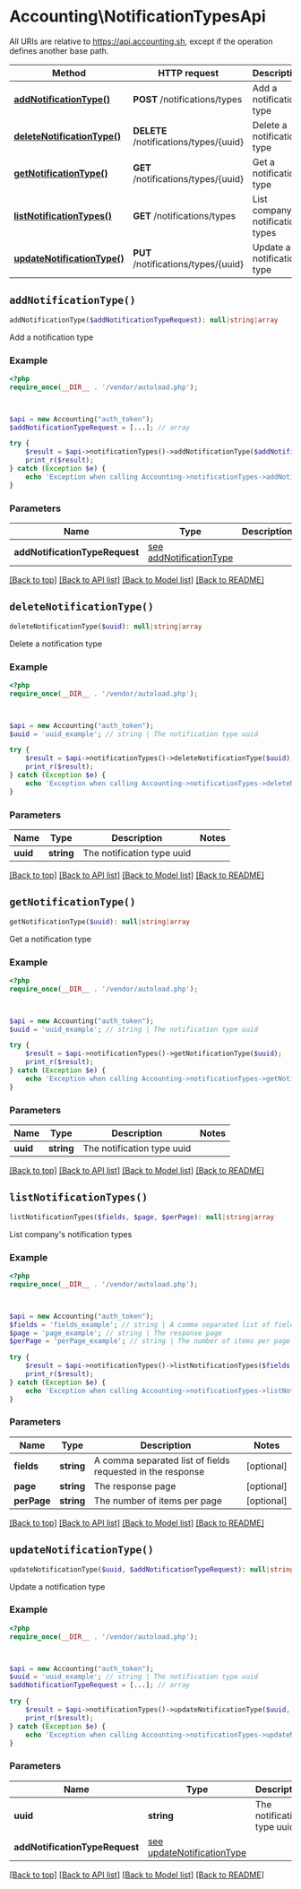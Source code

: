 # Accounting\NotificationTypesApi

All URIs are relative to https://api.accounting.sh, except if the operation defines another base path.

| Method | HTTP request | Description |
| ------------- | ------------- | ------------- |
| [**addNotificationType()**](NotificationTypesApi.md#addNotificationType) | **POST** /notifications/types | Add a notification type |
| [**deleteNotificationType()**](NotificationTypesApi.md#deleteNotificationType) | **DELETE** /notifications/types/{uuid} | Delete a notification type |
| [**getNotificationType()**](NotificationTypesApi.md#getNotificationType) | **GET** /notifications/types/{uuid} | Get a notification type |
| [**listNotificationTypes()**](NotificationTypesApi.md#listNotificationTypes) | **GET** /notifications/types | List company&#39;s notification types |
| [**updateNotificationType()**](NotificationTypesApi.md#updateNotificationType) | **PUT** /notifications/types/{uuid} | Update a notification type |


## `addNotificationType()`

```php
addNotificationType($addNotificationTypeRequest): null|string|array
```

Add a notification type

### Example

```php
<?php
require_once(__DIR__ . '/vendor/autoload.php');



$api = new Accounting("auth_token");
$addNotificationTypeRequest = [...]; // array

try {
    $result = $api->notificationTypes()->addNotificationType($addNotificationTypeRequest);
    print_r($result);
} catch (Exception $e) {
    echo 'Exception when calling Accounting->notificationTypes->addNotificationType: ', $e->getMessage(), PHP_EOL;
}
```

### Parameters

| Name | Type | Description  | Notes |
| ------------- | ------------- | ------------- | ------------- |
| **addNotificationTypeRequest** | [see addNotificationType](https://api.accounting.sh/swagger.html#operation/addNotificationType)|  | |

[[Back to top]](#) [[Back to API list]](../../README.md#endpoints)
[[Back to Model list]](../../README.md#models)
[[Back to README]](../../README.md)

## `deleteNotificationType()`

```php
deleteNotificationType($uuid): null|string|array
```

Delete a notification type

### Example

```php
<?php
require_once(__DIR__ . '/vendor/autoload.php');



$api = new Accounting("auth_token");
$uuid = 'uuid_example'; // string | The notification type uuid

try {
    $result = $api->notificationTypes()->deleteNotificationType($uuid);
    print_r($result);
} catch (Exception $e) {
    echo 'Exception when calling Accounting->notificationTypes->deleteNotificationType: ', $e->getMessage(), PHP_EOL;
}
```

### Parameters

| Name | Type | Description  | Notes |
| ------------- | ------------- | ------------- | ------------- |
| **uuid** | **string**| The notification type uuid | |

[[Back to top]](#) [[Back to API list]](../../README.md#endpoints)
[[Back to Model list]](../../README.md#models)
[[Back to README]](../../README.md)

## `getNotificationType()`

```php
getNotificationType($uuid): null|string|array
```

Get a notification type

### Example

```php
<?php
require_once(__DIR__ . '/vendor/autoload.php');



$api = new Accounting("auth_token");
$uuid = 'uuid_example'; // string | The notification type uuid

try {
    $result = $api->notificationTypes()->getNotificationType($uuid);
    print_r($result);
} catch (Exception $e) {
    echo 'Exception when calling Accounting->notificationTypes->getNotificationType: ', $e->getMessage(), PHP_EOL;
}
```

### Parameters

| Name | Type | Description  | Notes |
| ------------- | ------------- | ------------- | ------------- |
| **uuid** | **string**| The notification type uuid | |

[[Back to top]](#) [[Back to API list]](../../README.md#endpoints)
[[Back to Model list]](../../README.md#models)
[[Back to README]](../../README.md)

## `listNotificationTypes()`

```php
listNotificationTypes($fields, $page, $perPage): null|string|array
```

List company's notification types

### Example

```php
<?php
require_once(__DIR__ . '/vendor/autoload.php');



$api = new Accounting("auth_token");
$fields = 'fields_example'; // string | A comma separated list of fields requested in the response
$page = 'page_example'; // string | The response page
$perPage = 'perPage_example'; // string | The number of items per page

try {
    $result = $api->notificationTypes()->listNotificationTypes($fields, $page, $perPage);
    print_r($result);
} catch (Exception $e) {
    echo 'Exception when calling Accounting->notificationTypes->listNotificationTypes: ', $e->getMessage(), PHP_EOL;
}
```

### Parameters

| Name | Type | Description  | Notes |
| ------------- | ------------- | ------------- | ------------- |
| **fields** | **string**| A comma separated list of fields requested in the response | [optional] |
| **page** | **string**| The response page | [optional] |
| **perPage** | **string**| The number of items per page | [optional] |

[[Back to top]](#) [[Back to API list]](../../README.md#endpoints)
[[Back to Model list]](../../README.md#models)
[[Back to README]](../../README.md)

## `updateNotificationType()`

```php
updateNotificationType($uuid, $addNotificationTypeRequest): null|string|array
```

Update a notification type

### Example

```php
<?php
require_once(__DIR__ . '/vendor/autoload.php');



$api = new Accounting("auth_token");
$uuid = 'uuid_example'; // string | The notification type uuid
$addNotificationTypeRequest = [...]; // array

try {
    $result = $api->notificationTypes()->updateNotificationType($uuid, $addNotificationTypeRequest);
    print_r($result);
} catch (Exception $e) {
    echo 'Exception when calling Accounting->notificationTypes->updateNotificationType: ', $e->getMessage(), PHP_EOL;
}
```

### Parameters

| Name | Type | Description  | Notes |
| ------------- | ------------- | ------------- | ------------- |
| **uuid** | **string**| The notification type uuid | |
| **addNotificationTypeRequest** | [see updateNotificationType](https://api.accounting.sh/swagger.html#operation/updateNotificationType)|  | |

[[Back to top]](#) [[Back to API list]](../../README.md#endpoints)
[[Back to Model list]](../../README.md#models)
[[Back to README]](../../README.md)
